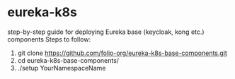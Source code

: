 # eureka-k8s
step-by-step guide for deploying Eureka base (keycloak, kong etc.) components
Steps to follow:
1. git clone https://github.com/folio-org/eureka-k8s-base-components.git
2. cd eureka-k8s-base-components/
3. ./setup YourNamespaceName
